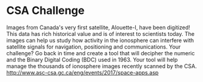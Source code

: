 # CSA Challenge
Images from Canada's very first satellite, Alouette-I, have been digitized! This data has rich historical value and is of interest to scientists today. The images can help us study how activity in the ionosphere can interfere with satellite signals for navigation, positioning and communications.
Your challenge? Go back in time and create a tool that will decipher the numeric and the Binary Digital Coding (BDC) used in 1963. Your tool will help manage the thousands of ionosphere images recently scanned by the CSA.
http://www.asc-csa.gc.ca/eng/events/2017/space-apps.asp
